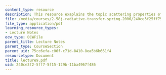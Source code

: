 ```yaml
---
content_type: resource
description: This resource exaplains the topic scattering properties of particulates.
file: /media/courses/2-58j-radiative-transfer-spring-2006/240ce3f25ff75f15129b11ba4967f486_lecture9.pdf
file_type: application/pdf
learning_resource_types:
- Lecture Notes
ocw_type: OCWFile
parent_title: Lecture Notes
parent_type: CourseSection
parent_uid: 75cc6efa-c06f-c71d-8410-8ea5b6b661f4
resourcetype: Document
title: lecture9.pdf
uid: 240ce3f2-5ff7-5f15-129b-11ba4967f486
---
```

